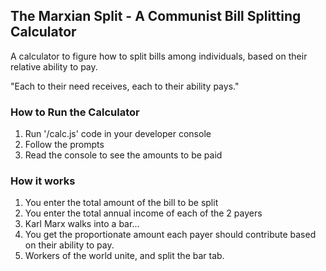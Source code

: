 ## The Marxian Split - A Communist Bill Splitting Calculator
A calculator to figure how to split bills among individuals, based on their relative ability to pay.

"Each to their need receives, each to their ability pays."

### How to Run the Calculator
1. Run '/calc.js' code in your developer console
2. Follow the prompts
3. Read the console to see the amounts to be paid

### How it works
1. You enter the total amount of the bill to be split
2. You enter the total annual income of each of the 2 payers
3. Karl Marx walks into a bar...
4. You get the proportionate amount each payer should contribute based on their ability to pay.
5. Workers of the world unite, and split the bar tab.
